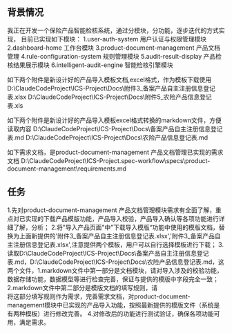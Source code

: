 ## 背景情况
我正在开发一个保险产品智能检核系统，通过分模块，分功能，逐步迭代的方式实现，
目前已实现如下模块：
1.user-auth-system 用户认证与权限管理模块
2.dashboard-home 工作台模块
3.product-document-management 产品文档管理
4.rule-configuration-system 规则管理模块
5.audit-result-display 产品检核结果展示模块
6.intelligent-audit-engine 智能检核引擎模块

如下两个附件是新设计好的产品导入模板文档,excel格式，作为模板下载使用
D:\ClaudeCodeProject\ICS-Project\Docs\附件3_备案产品自主注册信息登记表.xlsx
D:\ClaudeCodeProject\ICS-Project\Docs\附件5_农险产品信息登记表.xls

如下两个附件是新设计好的产品导入模板excel格式转换的markdown文件，方便读取内容
D:\ClaudeCodeProject\ICS-Project\Docs\备案产品自主注册信息登记表.md
D:\ClaudeCodeProject\ICS-Project\Docs\农险产品信息登记表.md

如下需求文档，是product-document-management 产品文档管理已实现的需求文档
D:\ClaudeCodeProject\ICS-Project\.spec-workflow\specs\product-document-management\requirements.md

## 任务
1.先对product-document-management 产品文档管理模块需求有全面了解，重点对已实现的下载产品模版功能，产品导入校验，产品导入确认等各项功能进行详细了解，分析；
2.将"导入产品页面"中”下载导入模版“功能中使用的模版文档，替换为上面新提供的'附件3_备案产品自主注册信息登记表.xlsx','附件3_备案产品自主注册信息登记表.xlsx',注意提供两个模板，用户可以自行选择模板进行下载；
3.读取D:\ClaudeCodeProject\ICS-Project\Docs\备案产品自主注册信息登记表.md，D:\ClaudeCodeProject\ICS-Project\Docs\农险产品信息登记表.md，这两个文件，1.markdown文件中第一部分是文档模块，请对导入涉及的校验功能，数据存储功能，数据模型等进行检查完善，保证与提供的模版中字段完全一致；2.markdown文件中第二部分是模版文档的填写规则，请    
将这部分填写规则作为需求，完善需求文档，对product-document-management模块中已实现的产品导入功能，按照最新提供的模版文件（系统是有两种模板）进行修改完善。
4.对修改后的功能进行测试验证，确保各项功能可用，满足需求。
